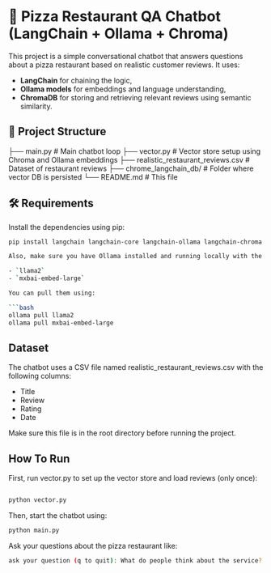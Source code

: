 # 🍕 Pizza Restaurant QA Chatbot (LangChain + Ollama + Chroma)

This project is a simple conversational chatbot that answers questions about a pizza restaurant based on realistic customer reviews. It uses:

- **LangChain** for chaining the logic,
- **Ollama models** for embeddings and language understanding,
- **ChromaDB** for storing and retrieving relevant reviews using semantic similarity.

## 📁 Project Structure
├── main.py # Main chatbot loop 
├── vector.py # Vector store setup using Chroma and Ollama embeddings 
├── realistic_restaurant_reviews.csv # Dataset of restaurant reviews 
├── chrome_langchain_db/ # Folder where vector DB is persisted 
└── README.md # This file


## 🛠 Requirements

Install the dependencies using pip:

```bash
pip install langchain langchain-core langchain-ollama langchain-chroma pandas

Also, make sure you have Ollama installed and running locally with the required models:

- `llama2`
- `mxbai-embed-large`

You can pull them using:

```bash
ollama pull llama2
ollama pull mxbai-embed-large
```


## Dataset

The chatbot uses a CSV file named realistic_restaurant_reviews.csv with the following columns:

- Title
- Review
- Rating
- Date

Make sure this file is in the root directory before running the project.

## How To Run 
First, run vector.py to set up the vector store and load reviews (only once):

```bash

python vector.py
```
Then, start the chatbot using:

```bash
python main.py
```

Ask your questions about the pizza restaurant like:

```bash
ask your question (q to quit): What do people think about the service?
```